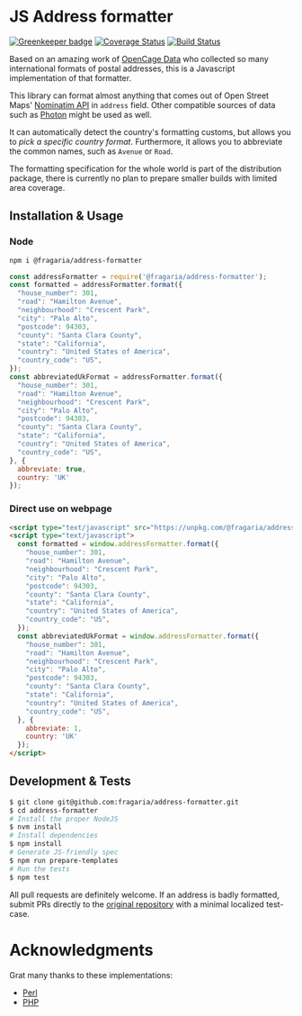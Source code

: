 # JS Address formatter

[![Greenkeeper badge](https://badges.greenkeeper.io/fragaria/address-formatter.svg)](https://greenkeeper.io/)
[![Coverage Status](https://coveralls.io/repos/github/fragaria/address-formatter/badge.svg?branch=master)](https://coveralls.io/github/fragaria/address-formatter?branch=master)
[![Build Status](https://travis-ci.org/fragaria/address-formatter.svg?branch=master)](https://travis-ci.org/fragaria/address-formatter)

Based on an amazing work of [OpenCage Data](https://github.com/OpenCageData/address-formatting/)
who collected so many international formats of postal addresses, this is a Javascript implementation
of that formatter.

This library can format almost anything that comes out of
Open Street Maps' [Nominatim API](https://wiki.openstreetmap.org/wiki/Nominatim)
in `address` field. Other compatible sources of data 
such as [Photon](https://photon.komoot.de/) might be used as well.

It can automatically detect the country's
formatting customs, but allows you to *pick a specific country
format*. Furthermore, it allows you to abbreviate the common names,
such as `Avenue` or `Road`.

The formatting specification for the whole world is part of
the distribution package, there is currently no plan to prepare
smaller builds with limited area coverage.

## Installation & Usage

### Node

```sh
npm i @fragaria/address-formatter
```

```js
const addressFormatter = require('@fragaria/address-formatter');
const formatted = addressFormatter.format({
  "house_number": 301,
  "road": "Hamilton Avenue",
  "neighbourhood": "Crescent Park",
  "city": "Palo Alto",
  "postcode": 94303,
  "county": "Santa Clara County",
  "state": "California",
  "country": "United States of America",
  "country_code": "US",
});
const abbreviatedUkFormat = addressFormatter.format({
  "house_number": 301,
  "road": "Hamilton Avenue",
  "neighbourhood": "Crescent Park",
  "city": "Palo Alto",
  "postcode": 94303,
  "county": "Santa Clara County",
  "state": "California",
  "country": "United States of America",
  "country_code": "US",
}, {
  abbreviate: true,
  country: 'UK'
});
```

### Direct use on webpage

```html
<script type="text/javascript" src="https://unpkg.com/@fragaria/address-formatter@1.0.0"></script>
<script type="text/javascript">
  const formatted = window.addressFormatter.format({
    "house_number": 301,
    "road": "Hamilton Avenue",
    "neighbourhood": "Crescent Park",
    "city": "Palo Alto",
    "postcode": 94303,
    "county": "Santa Clara County",
    "state": "California",
    "country": "United States of America",
    "country_code": "US",
  });
  const abbreviatedUkFormat = window.addressFormatter.format({
    "house_number": 301,
    "road": "Hamilton Avenue",
    "neighbourhood": "Crescent Park",
    "city": "Palo Alto",
    "postcode": 94303,
    "county": "Santa Clara County",
    "state": "California",
    "country": "United States of America",
    "country_code": "US",
  }, {
    abbreviate: 1,
    country: 'UK'
  });
</script>
```

## Development & Tests

```sh
$ git clone git@github.com:fragaria/address-formatter.git
$ cd address-formatter
# Install the proper NodeJS
$ nvm install
# Install dependencies
$ npm install
# Generate JS-friendly spec
$ npm run prepare-templates
# Run the tests
$ npm test
```

All pull requests are definitely welcome. If an address
is badly formatted, submit PRs directly to the 
[original repository](https://github.com/OpenCageData/address-formatting/)
with a minimal localized test-case.

# Acknowledgments

Grat many thanks to these implementations:

- [Perl](https://github.com/OpenCageData/perl-Geo-Address-Formatter)
- [PHP](https://github.com/predicthq/address-formatter-php)
